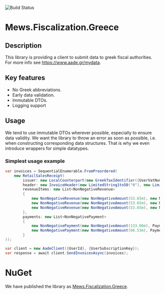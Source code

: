![Build Status](https://github.com/MewsSystems/fiscalization-greece/workflows/Build%20and%20test/badge.svg)

# Mews.Fiscalization.Greece

## Description
This library is providing a client to submit data to greek fiscal authorities. For more info see https://www.aade.gr/mydata.

## Key features
- No Greek abbreviations.
- Early data validation.
- Immutable DTOs.
- Logging support

## Usage
We tend to use immutable DTOs wherever possible, especially to ensure data validity.
We want the library to throw an error as soon as possible, i.e. when constructing corresponding data structures.
That is why we even introduce wrappers for simple datatypes.

### Simplest usage example
```csharp
var invoices = SequentialEnumerable.FromPreordered(
    new RetailSalesReceipt(
        issuer: new LocalCounterpart(new GreekTaxIdentifier({UserVatNumber})),
        header: new InvoiceHeader(new LimitedString1to50("0"), new LimitedString1to50("50020"), DateTime.Now, currencyCode: new CurrencyCode("EUR")),
        revenueItems: new List<NonNegativeRevenue>
        {
            new NonNegativeRevenue(new NonNegativeAmount(53.65m), new NonNegativeAmount(12.88m), TaxType.Vat6, RevenueType.Products),
            new NonNegativeRevenue(new NonNegativeAmount(53.65m), new NonNegativeAmount(12.88m), TaxType.Vat6, RevenueType.Services),
            new NonNegativeRevenue(new NonNegativeAmount(53.65m), new NonNegativeAmount(12.88m), TaxType.Vat6, RevenueType.Other)
        },
        payments: new List<NonNegativePayment>
        {
            new NonNegativePayment(new NonNegativeAmount(133.06m), PaymentType.DomesticPaymentsAccountNumber),
            new NonNegativePayment(new NonNegativeAmount(66.53m), PaymentType.Cash)
        }
));

var client = new AadeClient({UserId}, {UserSubscriptionKey});
var response = await client.SendInvoicesAsync(invoices);
```

# NuGet

We have published the library as [Mews.Fiscalization.Greece](https://www.nuget.org/packages/Mews.Fiscalization.Greece/).
